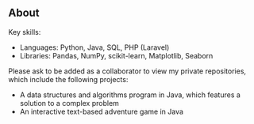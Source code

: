 ## About


Key skills:

* Languages: Python, Java, SQL, PHP (Laravel)
* Libraries: Pandas, NumPy, scikit-learn, Matplotlib, Seaborn

Please ask to be added as a collaborator to view my private repositories, which include the following projects:
* A data structures and algorithms program in Java, which features a solution to a complex problem
* An interactive text-based adventure game in Java
  
